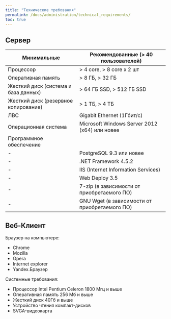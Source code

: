 ```yaml
---
title: "Технические требования"
permalink: /docs/administration/technical_requirements/
toc: true
---
```


## Сервер

| Минимальные | Рекомендованные (> 40 пользователей) |
| --- | --- |
| Процессор | > 4 core, > 8 core x 2 шт |
| Оперативная память   | > 8 ГБ, > 32 ГБ |
| Жесткий диск (система и база данных) | > 64 ГБ SSD, > 512 ГБ SSD |
| Жесткий диск (резервное копирование)   | > 1 ТБ, > 4 ТБ |
| ЛВС | Gigabit Ethernet (1Гбит/с)
| Операционная система | Microsoft Windows Server 2012 (x64) или новее  |
| Программное обеспечение   | |
| - | PostgreSQL 9.3 или новее |
| - | .NET Framework 4.5.2 |
| - | IIS (Internet Information Services) |
| - | Web Deploy 3.5 |
| - | 7-zip (в зависимости от приобретаемого ПО) |
| - | GNU Wget (в зависимости от приобретаемого ПО) |

## Веб-Клиент

Браузер на компьютере:
- Chrome
- Mozilla
- Opera
- Internet explorer
- Yandex.Браузер

Системные требования:
- Процессор Intel Pentium Celeron 1800 Мгц и выше
- Оперативная память 256 Мб и выше
- Жесткий диск 40Гб и выше
- Устройство чтения компакт-дисков
- SVGA-видеокарта
